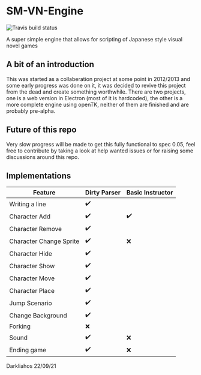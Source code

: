 # SM-VN-Engine 
![Travis build status](https://app.travis-ci.com/darkliahos/SM-VN-Engine.svg?branch=master)

A super simple engine that allows for scripting of Japanese style visual novel games

## A bit of an introduction

This was started as a collaberation project at some point in 2012/2013 and some early progress was done on it, it was decided to revive this project from the dead and create something worthwhile. There are two projects, one is a web version in Electron (most of it is hardcoded), the other is a more complete engine using openTK, neither of them are finished and are probably pre-alpha. 

## Future of this repo
Very slow progress will be made to get this fully functional to spec 0.05, feel free to contribute by taking a look at help wanted issues or for raising some discussions around this repo. 

## Implementations

| Feature       | Dirty Parser  | Basic Instructor |
| ------------- | ------------- | ------------- |
| Writing a line | :heavy_check_mark:  |  |
| Character Add  |  :heavy_check_mark:   |  :heavy_check_mark: |
| Character Remove  |  :heavy_check_mark:   |   |
| Character Change Sprite  |  :heavy_check_mark:  |  :x:   |
| Character Hide  |  :heavy_check_mark:   |   |
| Character Show  |  :heavy_check_mark:   |   |
| Character Move  |  :heavy_check_mark:   |   |
| Character Place  |  :heavy_check_mark:   |    |
| Jump Scenario  |  :heavy_check_mark:   |    |
| Change Background  |  :heavy_check_mark:   |    |
| Forking  |  :x:   |   |
| Sound  |  :heavy_check_mark:   | :x:  |
| Ending game  |   :heavy_check_mark:   |  :x: |

Darkliahos
22/09/21
